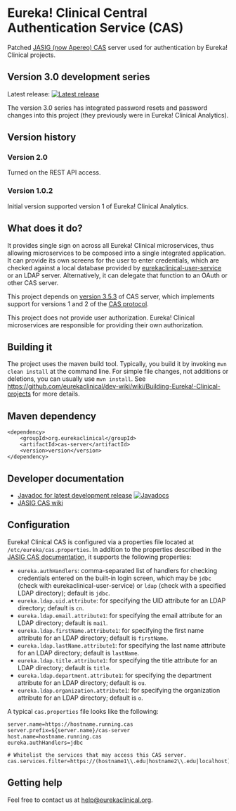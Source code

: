 # Eureka! Clinical Central Authentication Service (CAS)
Patched [JASIG (now Apereo) CAS](https://www.apereo.org/projects/cas/) server used for authentication by Eureka! Clinical projects.

## Version 3.0 development series
Latest release: [![Latest release](https://maven-badges.herokuapp.com/maven-central/org.eurekaclinical/cas-server/badge.svg)](https://maven-badges.herokuapp.com/maven-central/org.eurekaclinical/cas-server)

The version 3.0 series has integrated password resets and password changes into this project (they previously were in Eureka! Clinical Analytics).

## Version history
### Version 2.0
Turned on the REST API access.

### Version 1.0.2
Initial version supported version 1 of Eureka! Clinical Analytics.

## What does it do?
It provides single sign on across all Eureka! Clinical microservices, thus allowing microservices to be composed into a single integrated application. It can provide its own screens for the user to enter credentials, which are checked against a local database provided by [eurekaclinical-user-service](https://github.com/eurekaclinical/eurekaclinical-user-service) or an LDAP server. Alternatively, it can delegate that function to an OAuth or other CAS server.

This project depends on [version 3.5.3](https://github.com/apereo/cas/releases/tag/v3.5.3) of CAS server, which implements support for versions 1 and 2 of the [CAS protocol](https://apereo.github.io/cas/5.0.x/protocol/CAS-Protocol.html).

This project does not provide user authorization. Eureka! Clinical microservices are responsible for providing their own authorization.

## Building it
The project uses the maven build tool. Typically, you build it by invoking `mvn clean install` at the command line. For simple file changes, not additions or deletions, you can usually use `mvn install`. See https://github.com/eurekaclinical/dev-wiki/wiki/Building-Eureka!-Clinical-projects for more details.

## Maven dependency
```
<dependency>
    <groupId>org.eurekaclinical</groupId>
    <artifactId>cas-server</artifactId>
    <version>version</version>
</dependency>
```

## Developer documentation
* [Javadoc for latest development release](http://javadoc.io/doc/org.eurekaclinical/cas-server) [![Javadocs](http://javadoc.io/badge/org.eurekaclinical/cas-server.svg)](http://javadoc.io/doc/org.eurekaclinical/cas-server)
* [JASIG CAS wiki](https://wiki.jasig.org/display/CASUM/Home)

## Configuration
Eureka! Clinical CAS is configured via a properties file located at `/etc/eureka/cas.properties`. In addition to the properties described in the [JASIG CAS documentation](https://wiki.jasig.org/display/casum/configuring), it supports the following properties:
* `eureka.authHandlers`: comma-separated list of handlers for checking credentials entered on the built-in login screen, which may be `jdbc` (check with eurekaclinical-user-service) or `ldap` (check with a specified LDAP directory); default is `jdbc`.
* `eureka.ldap.uid.attribute`: for specifying the UID attribute for an LDAP directory; default is `cn`.
* `eureka.ldap.email.attribute1`: for specifying the email attribute for an LDAP directory; default is `mail`.
* `eureka.ldap.firstName.attribute1`: for specifying the first name attribute for an LDAP directory; default is `firstName`.
* `eureka.ldap.lastName.attribute1`: for specifying the last name attribute for an LDAP directory; default is `lastName`.
* `eureka.ldap.title.attribute1`: for specifying the title attribute for an LDAP directory; default is `title`.
* `eureka.ldap.department.attribute1`: for specifying the department attribute for an LDAP directory; default is `ou`.
* `eureka.ldap.organization.attribute1`: for specifying the organization attribute for an LDAP directory; default is `o`.

A typical `cas.properties` file looks like the following:
```
server.name=https://hostname.running.cas
server.prefix=${server.name}/cas-server
host.name=hostname.running.cas
eureka.authHandlers=jdbc

# Whitelist the services that may access this CAS server.
cas.services.filter=https://(hostname1\\.edu|hostname2\\.edu|localhost).*
```

## Getting help
Feel free to contact us at help@eurekaclinical.org.

